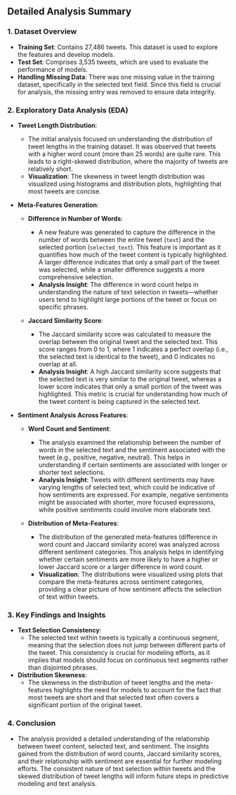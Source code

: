 
## Detailed Analysis Summary

### 1. **Dataset Overview**
   - **Training Set**: Contains 27,486 tweets. This dataset is used to explore the features and develop models.
   - **Test Set**: Comprises 3,535 tweets, which are used to evaluate the performance of models.
   - **Handling Missing Data**: There was one missing value in the training dataset, specifically in the selected text field. Since this field is crucial for analysis, the missing entry was removed to ensure data integrity.

### 2. **Exploratory Data Analysis (EDA)**
   - **Tweet Length Distribution**:
     - The initial analysis focused on understanding the distribution of tweet lengths in the training dataset. It was observed that tweets with a higher word count (more than 25 words) are quite rare. This leads to a right-skewed distribution, where the majority of tweets are relatively short.
     - **Visualization**: The skewness in tweet length distribution was visualized using histograms and distribution plots, highlighting that most tweets are concise.

   - **Meta-Features Generation**:
     - **Difference in Number of Words**:
       - A new feature was generated to capture the difference in the number of words between the entire tweet (`text`) and the selected portion (`selected_text`). This feature is important as it quantifies how much of the tweet content is typically highlighted. A larger difference indicates that only a small part of the tweet was selected, while a smaller difference suggests a more comprehensive selection.
       - **Analysis Insight**: The difference in word count helps in understanding the nature of text selection in tweets—whether users tend to highlight large portions of the tweet or focus on specific phrases.
     
     - **Jaccard Similarity Score**:
       - The Jaccard similarity score was calculated to measure the overlap between the original tweet and the selected text. This score ranges from 0 to 1, where 1 indicates a perfect overlap (i.e., the selected text is identical to the tweet), and 0 indicates no overlap at all.
       - **Analysis Insight**: A high Jaccard similarity score suggests that the selected text is very similar to the original tweet, whereas a lower score indicates that only a small portion of the tweet was highlighted. This metric is crucial for understanding how much of the tweet content is being captured in the selected text.

   - **Sentiment Analysis Across Features**:
     - **Word Count and Sentiment**:
       - The analysis examined the relationship between the number of words in the selected text and the sentiment associated with the tweet (e.g., positive, negative, neutral). This helps in understanding if certain sentiments are associated with longer or shorter text selections.
       - **Analysis Insight**: Tweets with different sentiments may have varying lengths of selected text, which could be indicative of how sentiments are expressed. For example, negative sentiments might be associated with shorter, more focused expressions, while positive sentiments could involve more elaborate text.

     - **Distribution of Meta-Features**:
       - The distribution of the generated meta-features (difference in word count and Jaccard similarity score) was analyzed across different sentiment categories. This analysis helps in identifying whether certain sentiments are more likely to have a higher or lower Jaccard score or a larger difference in word count.
       - **Visualization**: The distributions were visualized using plots that compare the meta-features across sentiment categories, providing a clear picture of how sentiment affects the selection of text within tweets.

### 3. **Key Findings and Insights**
   - **Text Selection Consistency**:
     - The selected text within tweets is typically a continuous segment, meaning that the selection does not jump between different parts of the tweet. This consistency is crucial for modeling efforts, as it implies that models should focus on continuous text segments rather than disjointed phrases.
   - **Distribution Skewness**:
     - The skewness in the distribution of tweet lengths and the meta-features highlights the need for models to account for the fact that most tweets are short and that selected text often covers a significant portion of the original tweet.

### 4. **Conclusion**
   - The analysis provided a detailed understanding of the relationship between tweet content, selected text, and sentiment. The insights gained from the distribution of word counts, Jaccard similarity scores, and their relationship with sentiment are essential for further modeling efforts. The consistent nature of text selection within tweets and the skewed distribution of tweet lengths will inform future steps in predictive modeling and text analysis.
